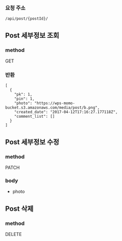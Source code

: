 <!--| Resource | GET | POST | PATCH | DELETE |
| --- | --- | --- | --- | --- |
| /api/post/{postId}/ | 해당 포스트 세부정보 |  |  | 해당 포스트 삭제 |-->

### 요청 주소

`/api/post/{postId}/`

## Post 세부정보 조회

### method

GET

### 반환

```
[
  {
    "pk": 1,
    "pin": 1,
    "photo": "https://wps-momo-bucket.s3.amazonaws.com/media/post/b.png",
    "created_date": "2017-04-12T17:16:27.177118Z",
    "comment_list": []
  }
]
```

## Post 세부정보 수정

### method

PATCH

### body

- photo

## Post 삭제

### method

DELETE

